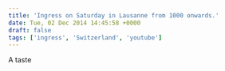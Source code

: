 ```yaml
---
title: 'Ingress on Saturday in Lausanne from 1000 onwards.'
date: Tue, 02 Dec 2014 14:45:58 +0000
draft: false
tags: ['ingress', 'Switzerland', 'youtube']
---
```


A taste